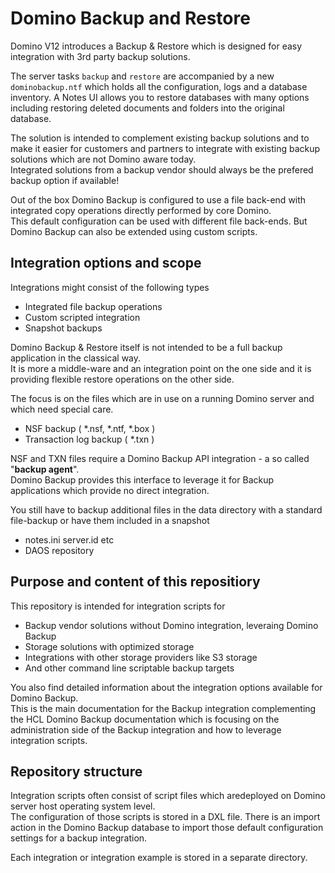 
# Domino Backup and Restore

Domino V12 introduces a Backup & Restore which is designed for easy integration with 3rd party backup solutions.

The server tasks `backup` and `restore` are accompanied by a new `dominobackup.ntf` which holds all the configuration, logs and a database inventory.
A Notes UI allows you to restore databases with many options including restoring deleted documents and folders into the original database.

The solution is intended to complement existing backup solutions and to make it easier for customers and partners to integrate with existing backup solutions which are not Domino aware today.  
Integrated solutions from a backup vendor should always be the prefered backup option if available!

Out of the box Domino Backup is configured to use a file back-end with integrated copy operations directly performed by core Domino.  
This default configuration can be used with different file back-ends. But Domino Backup can also be extended using custom scripts.  

## Integration options and scope

Integrations might consist of the following types
  
- Integrated file backup operations
- Custom scripted integration
- Snapshot backups

Domino Backup & Restore itself is not intended to be a full backup application in the classical way.  
It is more a middle-ware and an integration point on the one side and it is providing flexible restore operations on the other side.

The focus is on the files which are in use on a running Domino server and which need special care.

- NSF backup ( *.nsf, *.ntf, *.box )
- Transaction log backup ( *.txn )

NSF and TXN files require a Domino Backup API integration - a so called "**backup agent**".  
Domino Backup provides this interface to leverage it for Backup applications which provide no direct integration.

You still have to backup additional files in the data directory with a standard file-backup or have them included in a snapshot

- notes.ini server.id etc
- DAOS repository

## Purpose and content of this repositiory

This repository is intended for integration scripts for

- Backup vendor solutions without Domino integration, leveraing Domino Backup
- Storage solutions with optimized storage
- Integrations with other storage providers like S3 storage
- And other command line scriptable backup targets

You also find detailed information about the integration options available for Domino Backup.  
This is the main documentation for the Backup integration complementing the HCL Domino Backup documentation which is focusing on the administration side of the Backup integration and how to leverage integration scripts.

## Repository structure

Integration scripts often consist of script files which aredeployed on Domino server host operating system level.  
The configuration of those scripts is stored in a DXL file. There is an import action in the Domino Backup database to import those default configuration settings for a backup integration.

Each integration or integration example is stored in a separate directory.  

